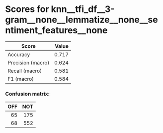 # Scores for knn__tfi_df__3-gram__none__lemmatize__none__sentiment_features__none
|      Score      |Value|
|-----------------|----:|
|Accuracy         |0.717|
|Precision (macro)|0.624|
|Recall (macro)   |0.581|
|F1 (macro)       |0.584|

### Confusion matrix:
|OFF|NOT|
|--:|--:|
| 65|175|
| 68|552|
